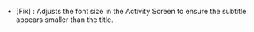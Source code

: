 - [Fix] : Adjusts the font size in the Activity Screen to ensure the subtitle appears smaller than the title.